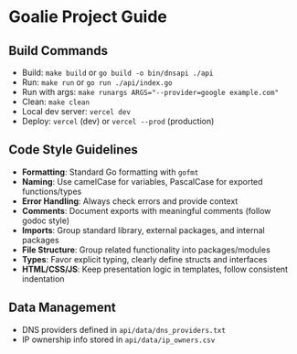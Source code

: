 # Goalie Project Guide

## Build Commands
- Build: `make build` or `go build -o bin/dnsapi ./api`
- Run: `make run` or `go run ./api/index.go`
- Run with args: `make runargs ARGS="--provider=google example.com"`
- Clean: `make clean`
- Local dev server: `vercel dev`
- Deploy: `vercel` (dev) or `vercel --prod` (production)

## Code Style Guidelines
- **Formatting**: Standard Go formatting with `gofmt`
- **Naming**: Use camelCase for variables, PascalCase for exported functions/types
- **Error Handling**: Always check errors and provide context
- **Comments**: Document exports with meaningful comments (follow godoc style)
- **Imports**: Group standard library, external packages, and internal packages
- **File Structure**: Group related functionality into packages/modules
- **Types**: Favor explicit typing, clearly define structs and interfaces
- **HTML/CSS/JS**: Keep presentation logic in templates, follow consistent indentation

## Data Management
- DNS providers defined in `api/data/dns_providers.txt`
- IP ownership info stored in `api/data/ip_owners.csv`